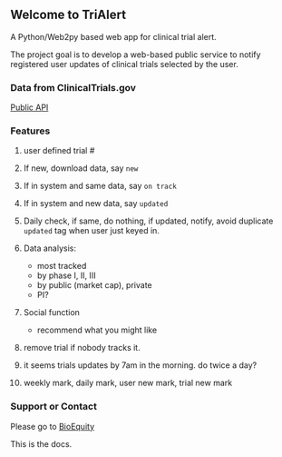 ## Welcome to TriAlert

A Python/Web2py based web app for clinical trial alert.

The project goal is to develop a web-based public service to notify registered user updates of clinical trials selected by the user.

### Data from ClinicalTrials.gov

[Public API](https://clinicaltrials.gov/ct2/resources/download) 

### Features

1. user defined trial #
2. If new, download data, say `new`
3. If in system and same data, say `on track`
4. If in system and new data, say `updated`
5. Daily check, if same, do nothing, if updated, notify, avoid duplicate `updated` tag when user just keyed in.
6. Data analysis: 
    * most tracked
    * by phase I, II, III
    * by public (market cap), private
    * PI?
7. Social function
    * recommend what you might like

8. remove trial if nobody tracks it.
9. it seems trials updates by 7am in the morning. do twice a day?
10. weekly mark, daily mark, user new mark, trial new mark

### Support or Contact

Please go to [BioEquity](http://bioequity.org)

This is the docs.
